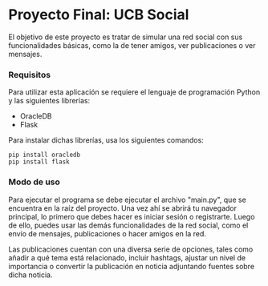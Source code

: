 # Proyecto Final: UCB Social

El objetivo de este proyecto es tratar de simular una red social con sus funcionalidades básicas, como la de tener amigos, ver publicaciones o ver mensajes.

### Requisitos
Para utilizar esta aplicación se requiere el lenguaje de programación Python y las siguientes librerías:
- OracleDB
- Flask

Para instalar dichas librerías, usa los siguientes comandos:
```
pip install oracledb
pip install flask
```

### Modo de uso
Para ejecutar el programa se debe ejecutar el archivo "main.py", que se encuentra en la raíz del proyecto. Una vez ahí se abrirá tu navegador principal, lo primero que debes hacer es iniciar sesión o registrarte. Luego de ello, puedes usar las demás funcionalidades de la red social, como el envío de mensajes, publicaciones o hacer amigos en la red.

Las publicaciones cuentan con una diversa serie de opciones, tales como añadir a qué tema está relacionado, incluir hashtags, ajustar un nivel de importancia o convertir la publicación en noticia adjuntando fuentes sobre dicha noticia.
